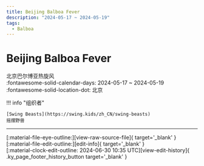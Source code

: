 ```yaml
---
title: Beijing Balboa Fever
description: "2024-05-17 ~ 2024-05-19"
tags:
  - Balboa
---
```


# Beijing Balboa Fever 

北京巴尔博亚热旋风  
:fontawesome-solid-calendar-days: 2024-05-17 ~ 2024-05-19  
:fontawesome-solid-location-dot: 北京  

!!! info "组织者"

    [Swing Beasts](https://swing.kids/zh_CN/swing-beasts)  
    摇摆野兽  

---

<div class="ky_page_footer" markdown>
<div class="ky_page_footer_trailing" markdown="span">
[:material-file-eye-outline:][view-raw-source-file]{ target='_blank' }
[:material-file-edit-outline:][edit-info]{ target='_blank' }
</div>
<div class="ky_page_footer_leading" markdown="span">
[:material-clock-edit-outline: 2024-06-30 10:35 UTC][view-edit-history]{ .ky_page_footer_history_button target='_blank' }
</div>
</div>

[view-raw-source-file]: https://github.com/swingdance/events/blob/main/2024/zh_CN/beijing-balboa-fever-2024.json "查看原始源文件"
[edit-info]: https://github.com/swingdance/events/issues/new?assignees=&labels=update+event&projects=&template=03-update_entity.yml&title=%5B2024%2Fzh_CN%5D%20Update%20Event%3A%20Beijing%20Balboa%20Fever&region=zh_CN&year=2024&id=beijing-balboa-fever-2024&name=Beijing%20Balboa%20Fever&org_id=swing-beasts "编辑信息"

[view-edit-history]: https://github.com/swingdance/events/commits/main/2024/zh_CN/beijing-balboa-fever-2024.json "查看编辑历史"
